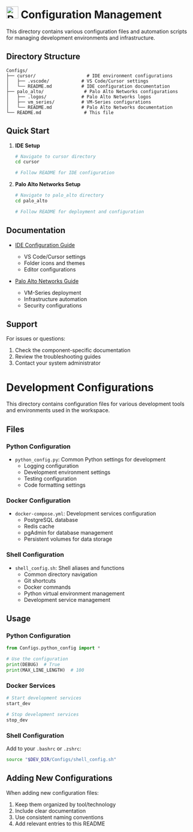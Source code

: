 # <img src="palo_alto/.logos/palo_alto.svg" alt="Palo Alto Networks Logo" width="32" height="32"> Configuration Management

This directory contains various configuration files and automation scripts for managing development environments and infrastructure.

## Directory Structure

```
Configs/
├── cursor/                   # IDE environment configurations
│   ├── .vscode/            # VS Code/Cursor settings
│   └── README.md           # IDE configuration documentation
├── palo_alto/               # Palo Alto Networks configurations
│   ├── .logos/             # Palo Alto Networks logos
│   ├── vm_series/          # VM-Series configurations
│   └── README.md           # Palo Alto Networks documentation
└── README.md                # This file
```

## Quick Start

1. **IDE Setup**

   ```bash
   # Navigate to cursor directory
   cd cursor

   # Follow README for IDE configuration
   ```

2. **Palo Alto Networks Setup**

   ```bash
   # Navigate to palo_alto directory
   cd palo_alto

   # Follow README for deployment and configuration
   ```

## Documentation

- [IDE Configuration Guide](cursor/README.md)

  - VS Code/Cursor settings
  - Folder icons and themes
  - Editor configurations

- [Palo Alto Networks Guide](palo_alto/README.md)
  - VM-Series deployment
  - Infrastructure automation
  - Security configurations

## Support

For issues or questions:

1. Check the component-specific documentation
2. Review the troubleshooting guides
3. Contact your system administrator

# Development Configurations

This directory contains configuration files for various development tools and environments used in the workspace.

## Files

### Python Configuration

- `python_config.py`: Common Python settings for development
  - Logging configuration
  - Development environment settings
  - Testing configuration
  - Code formatting settings

### Docker Configuration

- `docker-compose.yml`: Development services configuration
  - PostgreSQL database
  - Redis cache
  - pgAdmin for database management
  - Persistent volumes for data storage

### Shell Configuration

- `shell_config.sh`: Shell aliases and functions
  - Common directory navigation
  - Git shortcuts
  - Docker commands
  - Python virtual environment management
  - Development service management

## Usage

### Python Configuration

```python
from Configs.python_config import *

# Use the configuration
print(DEBUG)  # True
print(MAX_LINE_LENGTH)  # 100
```

### Docker Services

```bash
# Start development services
start_dev

# Stop development services
stop_dev
```

### Shell Configuration

Add to your `.bashrc` or `.zshrc`:

```bash
source "$DEV_DIR/Configs/shell_config.sh"
```

## Adding New Configurations

When adding new configuration files:

1. Keep them organized by tool/technology
2. Include clear documentation
3. Use consistent naming conventions
4. Add relevant entries to this README
